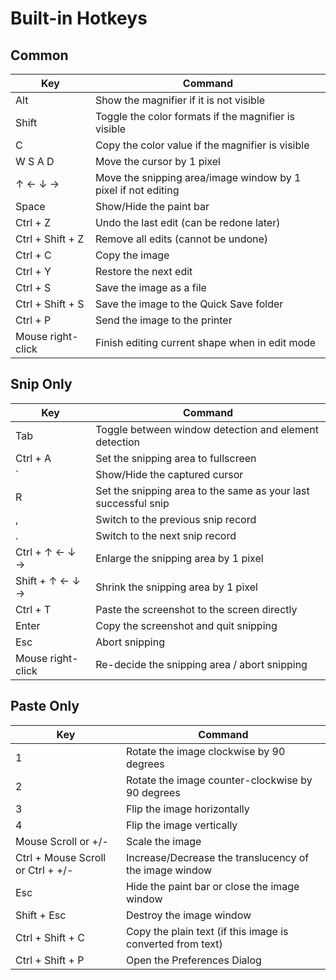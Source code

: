 # Built-in Hotkeys

## Common

| Key | Command |
| --- | --- |
| Alt | Show the magnifier if it is not visible |
| Shift | Toggle the color formats if the magnifier is visible |
| C | Copy the color value if the magnifier is visible |
| W S A D | Move the cursor by 1 pixel |
| ↑ ← ↓ → | Move the snipping area/image window by 1 pixel if not editing |
| Space | Show/Hide the paint bar |
| Ctrl + Z | Undo the last edit (can be redone later) |
| Ctrl + Shift + Z | Remove all edits (cannot be undone) |
| Ctrl + C | Copy the image |
| Ctrl + Y | Restore the next edit |
| Ctrl + S | Save the image as a file |
| Ctrl + Shift + S | Save the image to the Quick Save folder |
| Ctrl + P | Send the image to the printer |
| Mouse right-click | Finish editing current shape when in edit mode |

## Snip Only

| Key | Command |
| --- | --- |
| Tab | Toggle between window detection and element detection |
| Ctrl + A | Set the snipping area to fullscreen |
| ` | Show/Hide the captured cursor |
| R | Set the snipping area to the same as your last successful snip |
| , | Switch to the previous snip record |
| . | Switch to the next snip record |
| Ctrl + ↑ ← ↓ → | Enlarge the snipping area by 1 pixel |
| Shift + ↑ ← ↓ → | Shrink the snipping area by 1 pixel |
| Ctrl + T | Paste the screenshot to the screen directly |
| Enter | Copy the screenshot and quit snipping |
| Esc | Abort snipping |
| Mouse right-click | Re-decide the snipping area / abort snipping |

## Paste Only

| Key | Command |
| --- | --- |
| 1 | Rotate the image clockwise by 90 degrees |
| 2 | Rotate the image counter-clockwise by 90 degrees |
| 3 | Flip the image horizontally |
| 4 | Flip the image vertically |
| Mouse Scroll or +/- | Scale the image |
| Ctrl + Mouse Scroll or Ctrl + +/- | Increase/Decrease the translucency of the image window |
| Esc | Hide the paint bar or close the image window |
| Shift + Esc | Destroy the image window |
| Ctrl + Shift + C | Copy the plain text (if this image is converted from text) |
| Ctrl + Shift + P | Open the Preferences Dialog |